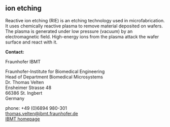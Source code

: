 ## ion etching

Reactive ion etching (RIE) is an etching technology used in microfabrication. It uses chemically reactive plasma to remove material deposited on wafers. The plasma is generated under low pressure (vacuum) by an electromagnetic field. High-energy ions from the plasma attack the wafer surface and react with it.
<!--break-->
__Contact:__

Fraunhofer IBMT
 
Fraunhofer-Institute for Biomedical Engineering  
Head of Department Biomedical Microsystems  
Dr. Thomas Velten  
Ensheimer Strasse 48   
66386 St. Ingbert   
Germany  

phone: +49 (0)6894 980-301   
thomas.velten@ibmt.fraunhofer.de  
[IBMT homepage](http://www.ibmt.fraunhofer.de/fhg/ibmt_en/biomedical_engineering/biomedical_microsystems/microsensors_microfluidics/index.jsp)